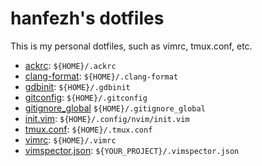 # hanfezh's dotfiles

This is my personal dotfiles, such as vimrc, tmux.conf, etc.

- [ackrc](./ackrc): `${HOME}/.ackrc`
- [clang-format](./clang-format): `${HOME}/.clang-format`
- [gdbinit](./gdbinit): `${HOME}/.gdbinit`
- [gitconfig](./gitconfig): `${HOME}/.gitconfig`
- [gitignore\_global](./gitignore_global) `${HOME}/.gitignore_global`
- [init.vim](./init.vim): `${HOME}/.config/nvim/init.vim`
- [tmux.conf](./tmux.conf): `${HOME}/.tmux.conf`
- [vimrc](./vimrc): `${HOME}/.vimrc`
- [vimspector.json](./vimspector.json): `${YOUR_PROJECT}/.vimspector.json`


